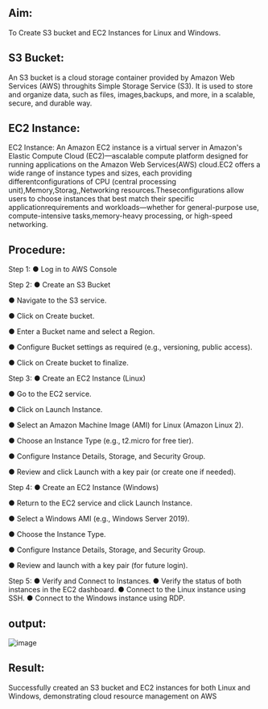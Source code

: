  ## Aim:
 To Create S3 bucket and EC2 Instances for Linux and Windows.
 ## S3 Bucket:
 An S3 bucket is a cloud storage container provided by Amazon Web Services (AWS) throughits Simple Storage Service (S3). It is used to store and organize data, such as files, images,backups, and more, in a scalable, secure, and durable way.
## EC2 Instance:
  EC2 Instance:
 An Amazon EC2 instance is a virtual server in Amazon's Elastic Compute Cloud (EC2)—ascalable compute platform designed for running applications on the Amazon Web Services(AWS) cloud.EC2 offers a wide range of instance types and sizes, each providing differentconfigurations of CPU (central processing unit),Memory,Storag,,Networking resources.Theseconfigurations allow users to choose instances that best match their specific applicationrequirements and workloads—whether for general-purpose use, compute-intensive tasks,memory-heavy processing, or high-speed networking. 

  ## Procedure:
 Step 1:
● Log in to AWS Console

 Step 2:
● Create an S3 Bucket

● Navigate to the S3 service.

● Click on Create bucket.

● Enter a Bucket name and select a Region.

● Configure Bucket settings as required (e.g., versioning, public access).

● Click on Create bucket to finalize.

 Step 3:
● Create an EC2 Instance (Linux)

● Go to the EC2 service.

● Click on Launch Instance.

● Select an Amazon Machine Image (AMI) for Linux (Amazon Linux 2).

● Choose an Instance Type (e.g., t2.micro for free tier).

● Configure Instance Details, Storage, and Security Group. 

● Review and click Launch with a key pair (or create one if needed).

 Step 4:
● Create an EC2 Instance (Windows)

● Return to the EC2 service and click Launch Instance.

● Select a Windows AMI (e.g., Windows Server 2019).

● Choose the Instance Type.

● Configure Instance Details, Storage, and Security Group.

● Review and launch with a key pair (for future login).

 Step 5:
● Verify and Connect to Instances.
● Verify the status of both instances in the EC2 dashboard.
● Connect to the Linux instance using SSH.
● Connect to the Windows instance using RDP. 
## output:
![image](https://github.com/user-attachments/assets/98375662-911e-45c9-b73e-4864e5b2cd4a)


## Result:
 Successfully created an S3 bucket and EC2 instances for both Linux and Windows,
demonstrating cloud resource management on AWS 

